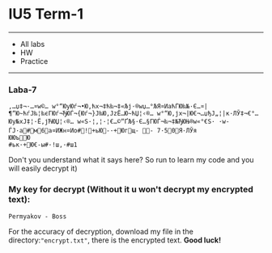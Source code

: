 # IU5 Term-1
---
- All labs
- HW
- Practice



---
### Laba-7
```
‚…џ‡¬·­…¤w©… w°“ЮyЮѓ¬•Ю‚ћx¬‡ћ‰¬‡«Љј·®wџ…°ЉЯ¤ИaћЃЮ‰№·Є…¤|¶“Ю~ћѓЈ‰¦‰єГЮѓ¬ЂЮЃ¬{Юѓ¬}Ј‰Ю‚ЈzЁ…Ю~ћЏ¦‹®… w°“Ю‚јx¬|Ю€¬…џђЈ„¦|к·ЛЎ­‡¬€°…Юy№xЈ‡¦·Ё‚јЋЮЏ¦‹®… w«Ѕ·¦‚¦·¦€­…©“ҐЉ§·Є…§ГЮЃ¬‰¬‡№ЂЮЊ®w«°€Ѕ· ·­w­ЃЈ·а#м6а¤ИЖн¤Ио#!+ьЮ-·+Югщ-	-	7·50Я·ЛЎя
ЮЮъЮ
#ьк·+Ю€-ы#·!ш,·#ш1
```
Don't you understand what it says here? So run to learn my code and you will easily decrypt it)

### My key for decrypt (Without it u won't decrypt my encrypted text):
```
Permyakov - Boss
```
For the accuracy of decryption, download my file in the directory:```"encrypt.txt"```, there is the encrypted text.
**Good luck!**
